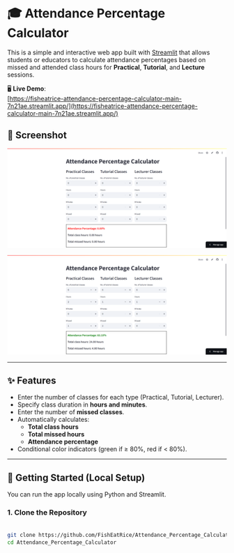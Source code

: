 # 🎓 Attendance Percentage Calculator

This is a simple and interactive web app built with [Streamlit](https://streamlit.io/) that allows students or educators to calculate attendance percentages based on missed and attended class hours for **Practical**, **Tutorial**, and **Lecture** sessions.

🖥️ **Live Demo**:  
[https://fisheatrice-attendance-percentage-calculator-main-7n21ae.streamlit.app/](https://fisheatrice-attendance-percentage-calculator-main-7n21ae.streamlit.app/)

## 📸 Screenshot

![Attendance Calculator UI 1](screenshot_1.png)

![Attendance Calculator UI 2](screenshot_2.png)

---

## ✨ Features

- Enter the number of classes for each type (Practical, Tutorial, Lecturer).
- Specify class duration in **hours and minutes**.
- Enter the number of **missed classes**.
- Automatically calculates:
  - **Total class hours**
  - **Total missed hours**
  - **Attendance percentage**
- Conditional color indicators (green if ≥ 80%, red if < 80%).

---

## 🚀 Getting Started (Local Setup)

You can run the app locally using Python and Streamlit.

### 1. Clone the Repository

```bash

git clone https://github.com/FishEatRice/Attendance_Percentage_Calculator.git
cd Attendance_Percentage_Calculator
